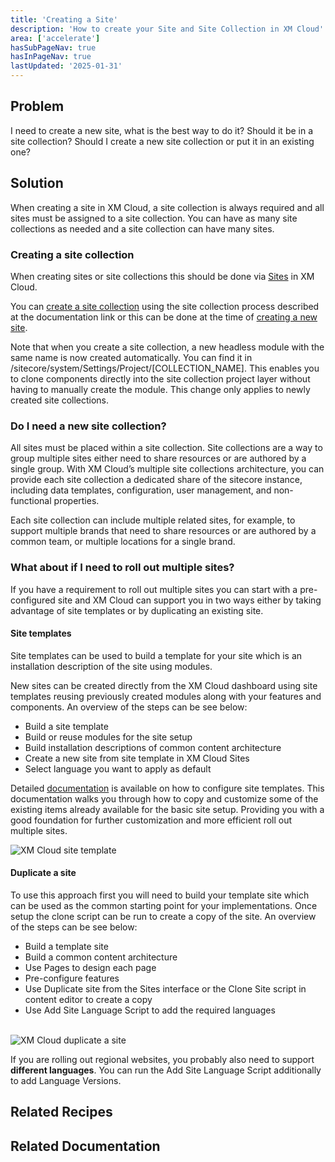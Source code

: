 ```yaml
---
title: 'Creating a Site'
description: 'How to create your Site and Site Collection in XM Cloud'
area: ['accelerate']
hasSubPageNav: true
hasInPageNav: true
lastUpdated: '2025-01-31'
---
```


## Problem

I need to create a new site, what is the best way to do it? Should it be in a site collection? Should I create a new site collection or put it in an existing one?

## Solution

When creating a site in XM Cloud, a site collection is always required and all sites must be assigned to a site collection. You can have as many site collections as needed and a site collection can have many sites.

### Creating a site collection

When creating sites or site collections this should be done via [Sites](https://doc.sitecore.com/xmc/en/users/xm-cloud/sites.html) in XM Cloud.

You can [create a site collection](https://doc.sitecore.com/xmc/en/users/xm-cloud/create-a-site-collection.html) using the site collection process described at the documentation link or this can be done at the time of [creating a new site](https://doc.sitecore.com/xmc/en/users/xm-cloud/create-a-site.html).

Note that when you create a site collection, a new headless module with the same name is now created automatically. You can find it in /sitecore/system/Settings/Project/[COLLECTION_NAME]. This enables you to clone components directly into the site collection project layer without having to manually create the module. This change only applies to newly created site collections.  

### Do I need a new site collection?

All sites must be placed within a site collection. Site collections are a way to group multiple sites either need to share resources or are authored by a single group. With XM Cloud’s multiple site collections architecture, you can provide each site collection a dedicated share of the sitecore instance, including data templates, configuration, user management, and non-functional properties.

Each site collection can include multiple related sites, for example, to support multiple brands that need to share resources or are authored by a common team, or multiple locations for a single brand.

### What about if I need to roll out multiple sites?

If you have a requirement to roll out multiple sites you can start with a pre-configured site and XM Cloud can support you in two ways either by taking advantage of site templates or by duplicating an existing site.

#### Site templates

Site templates can be used to build a template for your site which is an installation description of the site using modules.

New sites can be created directly from the XM Cloud dashboard using site templates reusing previously created modules along with your features and components. An overview of the steps can be see below:

- Build a site template
- Build or reuse modules for the site setup
- Build installation descriptions of common content architecture
- Create a new site from site template in XM Cloud Sites
- Select language you want to apply as default

Detailed [documentation](https://doc.sitecore.com/xmc/en/developers/xm-cloud/create-a-site-template-for-the-xm-cloud-dashboard.html) is available on how to configure site templates. This documentation walks you through how to copy and customize some of the existing items already available for the basic site setup. Providing you with a good foundation for further customization and more efficient roll out multiple sites.

<img src="/images/learn/accelerate/xm-cloud/site-templates-1.png" alt="XM Cloud site template" />

#### Duplicate a site

To use this approach first you will need to build your template site which can be used as the common starting point for your implementations. Once setup the clone script can be run to create a copy of the site. An overview of the steps can be see below:

- Build a template site
- Build a common content architecture
- Use Pages to design each page
- Pre-configure features
- Use Duplicate site from the Sites interface or the Clone Site script in content editor to create a copy
- Use Add Site Language Script to add the required languages
<br/>

<img src="/images/learn/accelerate/xm-cloud/create-a-site-1.png" alt="XM Cloud duplicate a site"/>

<br/>

If you are rolling out regional websites, you probably also need to support **different languages**. You can run the Add Site Language Script additionally to add Language Versions.

## Related Recipes

<Row columns={2}>
  <Link title="Branching Strategy | Sitecore Accelerate" link="/learn/accelerate/xm-cloud/pre-development/developer-experience/branching-strategy" />
  <Link title="DevOps| Sitecore Accelerate" link="/learn/accelerate/xm-cloud/pre-development/sprint-zero/devops" />
  <Link title="Setting Up Serialization" link="/learn/accelerate/xm-cloud/pre-development/sprint-zero/setup-content-serialization" />
  <Link title="Site management" link="/learn/accelerate/xm-cloud/pre-development/project-architecture/site-management" />
</Row>

## Related Documentation

<Row columns={2}>
  <Link title="Getting started with XM Cloud | Sitecore Documentation" link="https://doc.sitecore.com/xmc/en/developers/xm-cloud/getting-started-with-xm-cloud.html" />
  <Link title="XM Cloud Foundation Head Repository | Github" link="https://github.com/sitecorelabs/xmcloud-foundation-head" />
  <Link title="XM Cloud Tutorials - Rename app #4" link="https://www.youtube.com/watch?v=uNkQQSC6n8o" />
  <Link title="Sites" link="https://doc.sitecore.com/xmc/en/users/xm-cloud/sites.html" />
  <Link title="Create a site collection" link="https://doc.sitecore.com/xmc/en/users/xm-cloud/create-a-site-collection.html " />
  <Link title="Create a site" link="https://doc.sitecore.com/xmc/en/users/xm-cloud/create-a-site.html" />
</Row>
